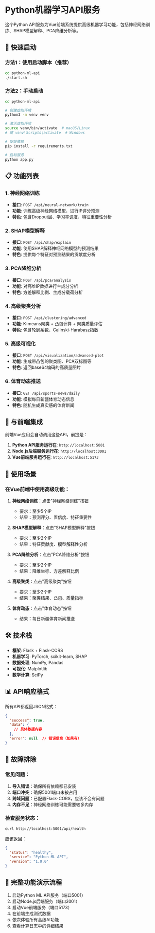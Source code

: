 # Python机器学习API服务

这个Python API服务为Vue前端系统提供高级机器学习功能，包括神经网络训练、SHAP模型解释、PCA降维分析等。

## 🚀 快速启动

### 方法1：使用启动脚本（推荐）
```bash
cd python-ml-api
./start.sh
```

### 方法2：手动启动
```bash
cd python-ml-api

# 创建虚拟环境
python3 -m venv venv

# 激活虚拟环境
source venv/bin/activate  # macOS/Linux
# 或 venv\Scripts\activate  # Windows

# 安装依赖
pip install -r requirements.txt

# 启动服务
python app.py
```

## 📋 功能列表

### 1. 神经网络训练
- **接口**: `POST /api/neural-network/train`
- **功能**: 训练高级神经网络模型，进行IP评分预测
- **特色**: 包含Dropout层、学习率调度、特征重要性分析

### 2. SHAP模型解释
- **接口**: `POST /api/shap/explain`
- **功能**: 使用SHAP解释神经网络模型的预测结果
- **特色**: 提供每个特征对预测结果的贡献度分析

### 3. PCA降维分析
- **接口**: `POST /api/pca/analysis`
- **功能**: 对高维IP数据进行主成分分析
- **特色**: 方差解释比例、主成分载荷分析

### 4. 高级聚类分析
- **接口**: `POST /api/clustering/advanced`
- **功能**: K-means聚类 + 凸包计算 + 聚类质量评估
- **特色**: 包含轮廓系数、Calinski-Harabasz指数

### 5. 高级可视化
- **接口**: `POST /api/visualization/advanced-plot`
- **功能**: 生成带凸包的聚类图、PCA双标图等
- **特色**: 返回base64编码的高质量图片

### 6. 体育动态推送
- **接口**: `GET /api/sports-news/daily`
- **功能**: 模拟每日新疆体育动态信息
- **特色**: 随机生成真实感的体育新闻

## 🔗 与前端集成

前端Vue应用会自动调用这些API，前提是：

1. **Python API服务运行在**: `http://localhost:5001`
2. **Node.js后端服务运行在**: `http://localhost:3001`
3. **Vue前端服务运行在**: `http://localhost:5173`

## 🎯 使用场景

### 在Vue前端中使用高级功能：

1. **神经网络训练**：点击"神经网络训练"按钮
   - 要求：至少5个IP
   - 结果：预测评分、置信度、特征重要性

2. **SHAP模型解释**：点击"SHAP模型解释"按钮
   - 要求：至少2个IP
   - 结果：特征贡献度、模型解释性分析

3. **PCA降维分析**：点击"PCA降维分析"按钮
   - 要求：至少2个IP
   - 结果：降维坐标、方差解释比例

4. **高级聚类**：点击"高级聚类"按钮
   - 要求：至少2个IP
   - 结果：聚类结果、凸包、质量指标

5. **体育动态**：点击"体育动态"按钮
   - 结果：每日新疆体育新闻推送

## 🛠 技术栈

- **框架**: Flask + Flask-CORS
- **机器学习**: PyTorch, scikit-learn, SHAP
- **数据处理**: NumPy, Pandas
- **可视化**: Matplotlib
- **数学计算**: SciPy

## 📊 API响应格式

所有API都返回JSON格式：

```json
{
  "success": true,
  "data": {
    // 具体数据内容
  },
  "error": null  // 错误信息（如果有）
}
```

## 🔧 故障排除

### 常见问题：

1. **导入错误**：确保所有依赖都已安装
2. **端口冲突**：确保5001端口未被占用
3. **跨域问题**：已配置Flask-CORS，应该不会有问题
4. **内存不足**：神经网络训练可能需要较多内存

### 检查服务状态：
```bash
curl http://localhost:5001/api/health
```

应该返回：
```json
{
  "status": "healthy",
  "service": "Python ML API",
  "version": "1.0.0"
}
```

## 🎉 完整功能演示流程

1. 启动Python ML API服务（端口5001）
2. 启动Node.js后端服务（端口3001）
3. 启动Vue前端服务（端口5173）
4. 在前端生成测试数据
5. 依次体验所有高级AI功能
6. 查看计算日志中的详细结果 